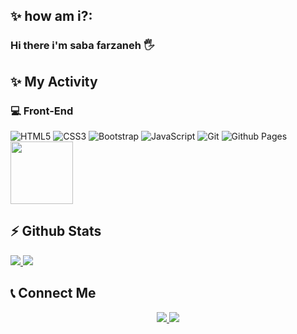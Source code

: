 ## ✨&nbsp;how am i?:
### Hi there i'm saba farzaneh 🖐
## ✨&nbsp;My Activity
### 💻&nbsp;Front-End 

![HTML5](https://img.shields.io/badge/html5-%23E34F26.svg?style=for-the-badge&logo=html5&logoColor=white)
	![CSS3](https://img.shields.io/badge/css3-%231572B6.svg?style=for-the-badge&logo=css3&logoColor=white)
 ![Bootstrap](https://img.shields.io/badge/bootstrap-%238511FA.svg?style=for-the-badge&logo=bootstrap&logoColor=white)
 ![JavaScript](https://img.shields.io/badge/javascript-%23323330.svg?style=for-the-badge&logo=javascript&logoColor=%23F7DF1E)
 ![Git](https://img.shields.io/badge/git-%23F05033.svg?style=for-the-badge&logo=git&logoColor=white)
 ![Github Pages](https://img.shields.io/badge/github%20pages-121013?style=for-the-badge&logo=github&logoColor=white)
 <img width="100px" src="https://img.shields.io/badge/react%20-8A2BE2"/>
 


<h2> ⚡&nbsp;Github Stats</h2>
<a href="">
<img src="https://github-readme-stats.vercel.app/api?username=sabaf222&show_icons=true&theme=radical"/>
 <img src="https://github-readme-stats.vercel.app/api/top-langs/?username=sabaf222"/>

</a>

<br/>

<h2>📞&nbsp;Connect Me</h2>
<p align="center">
  <a href="https://instagram.com/farzan_saba71/">
    <img  src="https://img.shields.io/badge/inestagram-@farzan_saba71-red?style=flat&logo=instagram"/>
  </a>
  <a href="https://t.me/saba_farzan/">
    <img src="https://img.shields.io/badge/telegram-@saba_farzan-blue?style=flat&logo=telegram" />
  </a>

 
</p>





 

